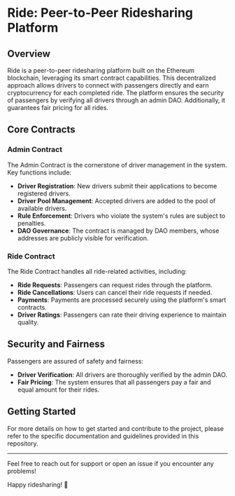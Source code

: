# Ride: Peer-to-Peer Ridesharing Platform

## Overview
Ride is a peer-to-peer ridesharing platform built on the Ethereum blockchain, leveraging its smart contract capabilities. This decentralized approach allows drivers to connect with passengers directly and earn cryptocurrency for each completed ride. The platform ensures the security of passengers by verifying all drivers through an admin DAO. Additionally, it guarantees fair pricing for all rides.

## Core Contracts

### Admin Contract
The Admin Contract is the cornerstone of driver management in the system. Key functions include:
- **Driver Registration**: New drivers submit their applications to become registered drivers.
- **Driver Pool Management**: Accepted drivers are added to the pool of available drivers.
- **Rule Enforcement**: Drivers who violate the system's rules are subject to penalties.
- **DAO Governance**: The contract is managed by DAO members, whose addresses are publicly visible for verification.

### Ride Contract
The Ride Contract handles all ride-related activities, including:
- **Ride Requests**: Passengers can request rides through the platform.
- **Ride Cancellations**: Users can cancel their ride requests if needed.
- **Payments**: Payments are processed securely using the platform's smart contracts.
- **Driver Ratings**: Passengers can rate their driving experience to maintain quality.

## Security and Fairness
Passengers are assured of safety and fairness:
- **Driver Verification**: All drivers are thoroughly verified by the admin DAO.
- **Fair Pricing**: The system ensures that all passengers pay a fair and equal amount for their rides.

## Getting Started
For more details on how to get started and contribute to the project, please refer to the specific documentation and guidelines provided in this repository.

---

Feel free to reach out for support or open an issue if you encounter any problems!

Happy ridesharing! 🚗

